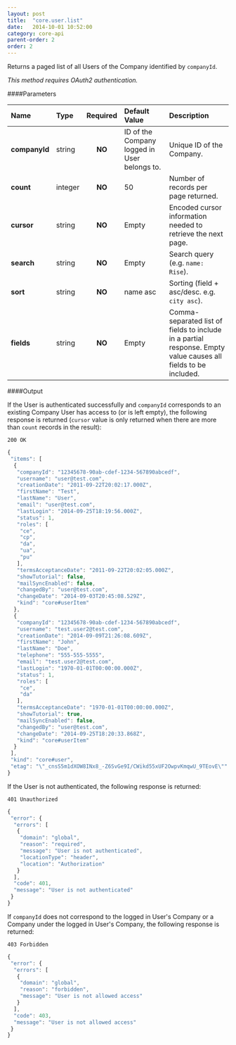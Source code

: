 ```yaml
---
layout: post
title:  "core.user.list"
date:   2014-10-01 10:52:00
category: core-api
parent-order: 2
order: 2
---
```


Returns a paged list of all Users of the Company identified by `companyId`.

*This method requires OAuth2 authentication.*

####Parameters

| Name    | Type   | Required | Default Value | Description |
|:--------|:-------|:--------:|:--------------|:------------|
| **companyId**  | string |  **NO**  | ID of the Company logged in User belongs to. | Unique ID of the Company. |
| **count**  | integer |  **NO**  | 50 | Number of records per page returned. |
| **cursor**  | string |  **NO**  | Empty | Encoded cursor information needed to retrieve the next page. |
| **search**  | string |  **NO**  | Empty | Search query (e.g. ```name: Rise```). |
| **sort**  | string |  **NO**  | name asc | Sorting (field + asc/desc. e.g. ```city asc```). |
| **fields**  | string |  **NO**  | Empty | Comma-separated list of fields to include in a partial response. Empty value causes all fields to be included. |

####Output

If the User is authenticated successfully and `companyId` corresponds to an existing Company User has access to (or is left empty), the following response is returned (`cursor` value is only returned when there are more than `count` records in the result):

```200 OK```

```javascript
{
 "items": [
  {
   "companyId": "12345678-90ab-cdef-1234-567890abcedf",
   "username": "user@test.com",
   "creationDate": "2011-09-22T20:02:17.000Z",
   "firstName": "Test",
   "lastName": "User",
   "email": "user@test.com",
   "lastLogin": "2014-09-25T18:19:56.000Z",
   "status": 1,
   "roles": [
    "ce",
    "cp",
    "da",
    "ua",
    "pu"
   ],
   "termsAcceptanceDate": "2011-09-22T20:02:05.000Z",
   "showTutorial": false,
   "mailSyncEnabled": false,
   "changedBy": "user@test.com",
   "changeDate": "2014-09-03T20:45:08.529Z",
   "kind": "core#userItem"
  },
  {
   "companyId": "12345678-90ab-cdef-1234-567890abcedf",
   "username": "test.user2@test.com",
   "creationDate": "2014-09-09T21:26:08.609Z",
   "firstName": "John",
   "lastName": "Doe",
   "telephone": "555-555-5555",
   "email": "test.user2@test.com",
   "lastLogin": "1970-01-01T00:00:00.000Z",
   "status": 1,
   "roles": [
    "ce",
    "da"
   ],
   "termsAcceptanceDate": "1970-01-01T00:00:00.000Z",
   "showTutorial": true,
   "mailSyncEnabled": false,
   "changedBy": "user@test.com",
   "changeDate": "2014-09-25T18:20:33.868Z",
   "kind": "core#userItem"
  }
 ],
 "kind": "core#user",
 "etag": "\"_cnsS5m1dXOW8INx8_-Z6SvGe9I/CWikd55xUF2OwpvKmqwU_9TEovE\""
}
```

If the User is not authenticated, the following response is returned:

```401 Unauthorized```
 
```javascript
{
 "error": {
  "errors": [
   {
    "domain": "global",
    "reason": "required",
    "message": "User is not authenticated",
    "locationType": "header",
    "location": "Authorization"
   }
  ],
  "code": 401,
  "message": "User is not authenticated"
 }
}
```

If `companyId` does not correspond to the logged in User's Company or a Company under the logged in User's Company, the following response is returned:

```403 Forbidden```
 
```javascript
{
 "error": {
  "errors": [
   {
    "domain": "global",
    "reason": "forbidden",
    "message": "User is not allowed access"
   }
  ],
  "code": 403,
  "message": "User is not allowed access"
 }
}
```
